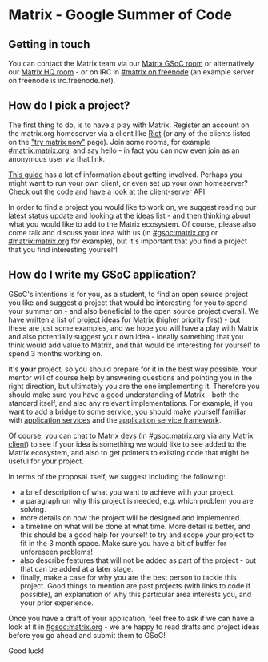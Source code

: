 Matrix - Google Summer of Code
==============================

Getting in touch
----------------

You can contact the Matrix team via our [Matrix GSoC room](https://matrix.to/#/#gsoc:matrix.org) or alternatively our [Matrix HQ room](https://matrix.to/#/#matrix:matrix.org) - or on IRC in [#matrix on freenode](irc://irc.freenode.net/matrix) (an example server on freenode is irc.freenode.net). 

How do I pick a project?
------------------------

The first thing to do, is to have a play with Matrix. Register an account on the matrix.org homeserver via a client like [Riot](https://riot.im/app) (or any of the clients listed on the ["try matrix now"](https://matrix.org/docs/projects/try-matrix-now.html) page). Join some rooms, for example [#matrix:matrix.org](https://matrix.to/#/#matrix:matrix.org), and say hello - in fact you can now even join as an anonymous user via that link. 

[This guide](https://matrix.org/docs/guides/getting_involved.html) has a lot of information about getting involved. Perhaps you might want to run your own client, or even set up your own homeserver? Check out [the code](https://github.com/matrix-org/synapse) and have a look at the [client-server API](https://matrix.org/docs/api/client-server/).

In order to find a project you would like to work on, we suggest reading our latest [status update](https://matrix.org/blog/2016/12/26/the-matrix-holiday-special-2016-edition/) and looking at the [ideas](https://github.com/matrix-org/GSoC/blob/master/IDEAS.md) list - and then thinking about what you would like to add to the Matrix ecosystem. Of course, please also come talk and discuss your idea with us (in [#gsoc:matrix.org](https://matrix.to/#/#gsoc:matrix.org) or [#matrix:matrix.org](https://matrix.to/#/#matrix:matrix.org) for example), but it's important that you find a project that you find interesting yourself!


How do I write my GSoC application?
-----------------------------------

GSoC's intentions is for you, as a student, to find an open source project you like and suggest a project that would be interesting for you to spend your summer on - and also beneficial to the open source project overall. We have written a list of [project ideas for Matrix](https://github.com/matrix-org/GSoC/blob/master/IDEAS.md) (higher priority first) - but these are just some examples, and we hope you will have a play with Matrix and also potentially suggest your own idea - ideally something that you think would add value to Matrix, and that would be interesting for yourself to spend 3 months working on. 

It's **your** project, so you should prepare for it in the best way possible. Your mentor will of course help by answering questions and pointing you in the right direction, but ultimately you are the one implementing it. Therefore you should make sure you have a good understanding of Matrix - both the standard itself, and also any relevant implementations. For example, if you want to add a bridge to some service, you should make yourself familiar with [application services](https://matrix.org/docs/guides/application_services.html) and the [application service framework](https://github.com/matrix-org/matrix-appservice-node).

Of course, you can chat to Matrix devs (in [#gsoc:matrix.org](https://matrix.to/#/#gsoc:matrix.org) via [any Matrix client](https://matrix.org/docs/projects/try-matrix-now.html)) to see if your idea is something we would like to see added to the Matrix ecosystem, and also to get pointers to existing code that might be useful for your project.

In terms of the proposal itself, we suggest including the following:

 * a brief description of what you want to achieve with your project.
 * a paragraph on why this project is needed, e.g. which problem you are solving.
 * more details on how the project will be designed and implemented.
 * a timeline on what will be done at what time. More detail is better, and this should be a good help for yourself to try and scope your project to fit in the 3 month space. Make sure you have a bit of buffer for unforeseen problems!
 * also describe features that will not be added as part of the project - but that can be added at a later stage.
 * finally, make a case for why you are the best person to tackle this project. Good things to mention are past projects (with links to code if possible), an explanation of why this particular area interests you, and your prior experience.

Once you have a draft of your application, feel free to ask if we can have a look at it in [#gsoc:matrix.org](https://matrix.to/#/#gsoc:matrix.org) - we are happy to read drafts and project ideas before you go ahead and submit them to GSoC!

Good luck!
